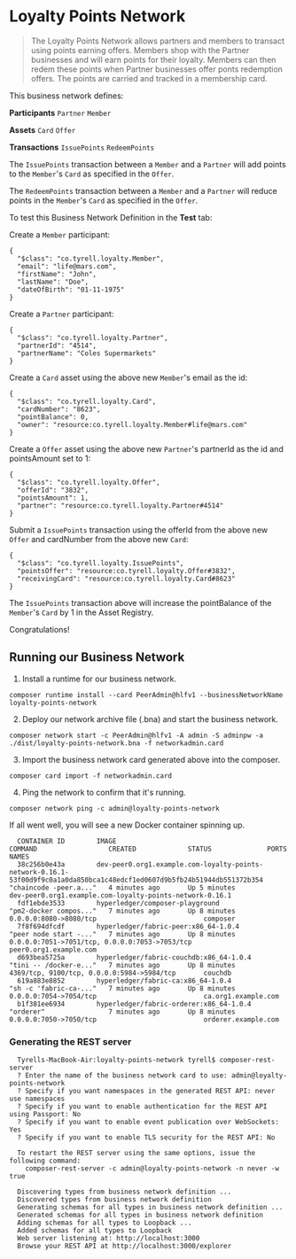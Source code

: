 # Loyalty Points Network

> The Loyalty Points Network allows partners and members to transact using points earning offers. Members shop with the Partner businesses and will earn points for their loyalty. Members can then redem these points when Partner businesses offer ponts redemption offers. The points are carried and tracked in a membership card. 

This business network defines:

**Participants**
`Partner` `Member`

**Assets**
`Card` `Offer`

**Transactions**
`IssuePoints` `RedeemPoints`

The `IssuePoints` transaction between a `Member` and a `Partner` will add points to the `Member`'s `Card` as specified in the `Offer`.

The `RedeemPoints` transaction between a `Member` and a `Partner` will reduce points in the `Member`'s `Card` as specified in the `Offer`.

To test this Business Network Definition in the **Test** tab:

Create a `Member` participant:

```
{
  "$class": "co.tyrell.loyalty.Member",
  "email": "life@mars.com",
  "firstName": "John",
  "lastName": "Doe",
  "dateOfBirth": "01-11-1975"
}
```

Create a `Partner` participant:

```
{
  "$class": "co.tyrell.loyalty.Partner",
  "partnerId": "4514",
  "partnerName": "Coles Supermarkets"
}
```

Create a `Card` asset using the above new `Member`'s email as the id:

```
{
  "$class": "co.tyrell.loyalty.Card",
  "cardNumber": "8623",
  "pointBalance": 0,
  "owner": "resource:co.tyrell.loyalty.Member#life@mars.com"
}
```

Create a `Offer` asset using the above new `Partner`'s partnerId as the id and pointsAmount set to 1:

```
{
  "$class": "co.tyrell.loyalty.Offer",
  "offerId": "3832",
  "pointsAmount": 1,
  "partner": "resource:co.tyrell.loyalty.Partner#4514"
}
```

Submit a `IssuePoints` transaction using the offerId from the above new `Offer` and cardNumber from the above new `Card`:

```
{
  "$class": "co.tyrell.loyalty.IssuePoints",
  "pointsOffer": "resource:co.tyrell.loyalty.Offer#3832",
  "receivingCard": "resource:co.tyrell.loyalty.Card#8623"
}
```

The `IssuePoints` transaction above will increase the pointBalance of the `Member`'s `Card` by 1 in the Asset Registry.

Congratulations!


## Running our Business Network

1. Install a runtime for our business network.

  `composer runtime install --card PeerAdmin@hlfv1 --businessNetworkName loyalty-points-network`

2. Deploy our network archive file (.bna) and start the business network.

  `composer network start -c PeerAdmin@hlfv1 -A admin -S adminpw -a ./dist/loyalty-points-network.bna -f networkadmin.card`

3. Import the business network card generated above into the composer.

  `composer card import -f networkadmin.card`

4. Ping the network to confirm that it's running.

  `composer network ping -c admin@loyalty-points-network`


If all went well, you will see a new Docker container spinning up.

```
  CONTAINER ID        IMAGE                                                                                                                       COMMAND                  CREATED             STATUS              PORTS                                            NAMES
  38c256b0e43a        dev-peer0.org1.example.com-loyalty-points-network-0.16.1-53f00d9f9c0a1a0da850bca1c48edcf1ed0607d9b5fb24b51944db551372b354   "chaincode -peer.a..."   4 minutes ago       Up 5 minutes                                                         dev-peer0.org1.example.com-loyalty-points-network-0.16.1
  fdf1ebde3533        hyperledger/composer-playground                                                                                             "pm2-docker compos..."   7 minutes ago       Up 8 minutes        0.0.0.0:8080->8080/tcp                           composer
  7f8f694dfcdf        hyperledger/fabric-peer:x86_64-1.0.4                                                                                        "peer node start -..."   7 minutes ago       Up 8 minutes        0.0.0.0:7051->7051/tcp, 0.0.0.0:7053->7053/tcp   peer0.org1.example.com
  d693bea5725a        hyperledger/fabric-couchdb:x86_64-1.0.4                                                                                     "tini -- /docker-e..."   7 minutes ago       Up 8 minutes        4369/tcp, 9100/tcp, 0.0.0.0:5984->5984/tcp       couchdb
  619a883e8852        hyperledger/fabric-ca:x86_64-1.0.4                                                                                          "sh -c 'fabric-ca-..."   7 minutes ago       Up 8 minutes        0.0.0.0:7054->7054/tcp                           ca.org1.example.com
  b1f381ee6934        hyperledger/fabric-orderer:x86_64-1.0.4                                                                                     "orderer"                7 minutes ago       Up 8 minutes        0.0.0.0:7050->7050/tcp                           orderer.example.com
```


### Generating the REST server

```
  Tyrells-MacBook-Air:loyalty-points-network tyrell$ composer-rest-server
  ? Enter the name of the business network card to use: admin@loyalty-points-network
  ? Specify if you want namespaces in the generated REST API: never use namespaces
  ? Specify if you want to enable authentication for the REST API using Passport: No
  ? Specify if you want to enable event publication over WebSockets: Yes
  ? Specify if you want to enable TLS security for the REST API: No

  To restart the REST server using the same options, issue the following command:
    composer-rest-server -c admin@loyalty-points-network -n never -w true

  Discovering types from business network definition ...
  Discovered types from business network definition
  Generating schemas for all types in business network definition ...
  Generated schemas for all types in business network definition
  Adding schemas for all types to Loopback ...
  Added schemas for all types to Loopback
  Web server listening at: http://localhost:3000
  Browse your REST API at http://localhost:3000/explorer
```
